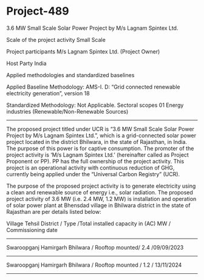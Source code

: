 # Project-489
3.6 MW Small Scale Solar Power Project by M/s Lagnam Spintex Ltd.

Scale of the project activity Small Scale

Project participants M/s Lagnam Spintex Ltd. (Project Owner)

Host Party India

Applied methodologies and
standardized baselines

Applied Baseline Methodology:
AMS-I. D: “Grid connected renewable electricity
generation”, version 18

Standardized Methodology: Not Applicable.
Sectoral scopes 01 Energy industries
(Renewable/Non-Renewable Sources)
________________
The proposed project titled under UCR is “3.6 MW Small Scale Solar Power Project by M/s Lagnam
Spintex Ltd.”, which is a grid-connected solar power project located in the district Bhilwara, in the
state of Rajasthan, in India. The purpose of this power is for captive consumption. The promoter of the
project activity is ‘M/s Lagnam Spintex Ltd.’ (hereinafter called as Project Proponent or PP). PP has
the full ownership of the project activity. This project is an operational activity with continuous
reduction of GHG, currently being applied under the “Universal Carbon Registry” (UCR).

The purpose of the proposed project activity is to generate electricity using a clean and renewable
source of energy i.e., solar radiation. The proposed project activity of 3.6 MW (i.e. 2.4 MW, 1.2 MW)
is installation and operation of solar power plant at Bhensdad village in Bhilwara district in the state of
Rajasthan are per details listed below:

Village Tehsil District / Type /Total installed capacity in (AC) MW / Commissioning date
______________
Swaroopganj Hamirgarh Bhilwara / Rooftop mounted/ 2.4 /09/09/2023
_______________
Swaroopganj Hamirgarh Bhilwara / Rooftop mounted / 1.2 / 13/11/2024
________________
